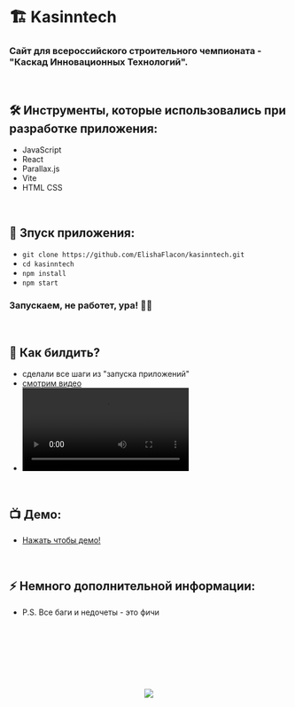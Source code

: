 <h1> 
     🏗️ Kasinntech
</h1>

<h3>
Сайт для всероссийского строительного чемпионата - "Каскад Инновационных Технологий".
</h3>


</br>



<h2>
  🛠️ Инструменты, которые использовались при разработке приложения:
</h2>

- JavaScript
- React
- Parallax.js
- Vite
- HTML CSS



</br>



<h2>
  🚀 Зпуск приложения:
</h2>

- `git clone https://github.com/ElishaFlacon/kasinntech.git`
- `cd kasinntech`
- `npm install`
- `npm start`

<h3>
    Запускаем, не работет, ура! 🗿🚬
</h3>



</br>


<h2>
  📜 Как билдить?
</h2>

- сделали все шаги из "запуска приложений"
- <a href="https://github.com/user-attachments/assets/f1468107-d055-467e-be55-7b3a364a27a6">смотрим видео</a>
- <video src="https://github.com/user-attachments/assets/f1468107-d055-467e-be55-7b3a364a27a6" />



</br>



<h2>
 📺 Демо:
</h2>

- <a href="https://xn--80akigrazl2a.xn--p1ai/">Нажать чтобы демо!</a>



</br>



<h2>
⚡ Немного дополнительной информации:
</h2>

- P.S. Все баги и недочеты - это фичи




<br/>
<br/>
<br/>
<br/>
<br/>
<br/>



<p align="center">
  <img src="https://capsule-render.vercel.app/api?type=waving&color=d179b8&height=64&section=footer"/>
</p>
